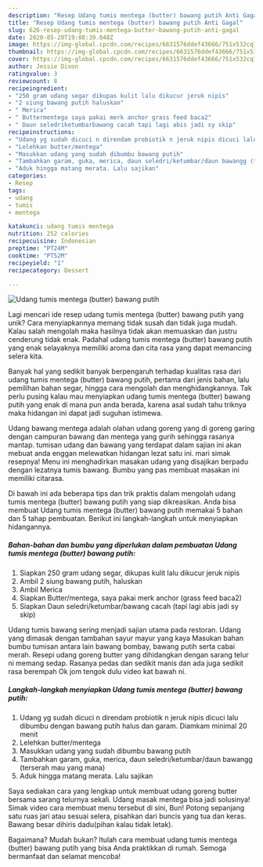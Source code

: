 ```yaml
---
description: "Resep Udang tumis mentega (butter) bawang putih Anti Gagal"
title: "Resep Udang tumis mentega (butter) bawang putih Anti Gagal"
slug: 626-resep-udang-tumis-mentega-butter-bawang-putih-anti-gagal
date: 2020-05-20T19:08:39.048Z
image: https://img-global.cpcdn.com/recipes/6631576ddef43666/751x532cq70/udang-tumis-mentega-butter-bawang-putih-foto-resep-utama.jpg
thumbnail: https://img-global.cpcdn.com/recipes/6631576ddef43666/751x532cq70/udang-tumis-mentega-butter-bawang-putih-foto-resep-utama.jpg
cover: https://img-global.cpcdn.com/recipes/6631576ddef43666/751x532cq70/udang-tumis-mentega-butter-bawang-putih-foto-resep-utama.jpg
author: Jessie Dixon
ratingvalue: 3
reviewcount: 8
recipeingredient:
- "250 gram udang segar dikupas kulit lalu dikucur jeruk nipis"
- "2 siung bawang putih haluskan"
- " Merica"
- " Buttermentega saya pakai merk anchor grass feed baca2"
- " Daun seledriketumbarbawang cacah tapi lagi abis jadi sy skip"
recipeinstructions:
- "Udang yg sudah dicuci n direndam probiotik n jeruk nipis dicuci lalu dibumbu dengan bawang putih halus dan garam. Diamkam minimal 20 menit"
- "Lelehkan butter/mentega"
- "Masukkan udang yang sudah dibumbu bawang putih"
- "Tambahkan garam, guka, merica, daun seledri/ketumbar/daun bawangg (terserah mau yang mana)"
- "Aduk hingga matang merata. Lalu sajikan"
categories:
- Resep
tags:
- udang
- tumis
- mentega

katakunci: udang tumis mentega 
nutrition: 252 calories
recipecuisine: Indonesian
preptime: "PT24M"
cooktime: "PT52M"
recipeyield: "1"
recipecategory: Dessert

---
```



![Udang tumis mentega (butter) bawang putih](https://img-global.cpcdn.com/recipes/6631576ddef43666/751x532cq70/udang-tumis-mentega-butter-bawang-putih-foto-resep-utama.jpg)

Lagi mencari ide resep udang tumis mentega (butter) bawang putih yang unik? Cara menyiapkannya memang tidak susah dan tidak juga mudah. Kalau salah mengolah maka hasilnya tidak akan memuaskan dan justru cenderung tidak enak. Padahal udang tumis mentega (butter) bawang putih yang enak selayaknya memiliki aroma dan cita rasa yang dapat memancing selera kita.

Banyak hal yang sedikit banyak berpengaruh terhadap kualitas rasa dari udang tumis mentega (butter) bawang putih, pertama dari jenis bahan, lalu pemilihan bahan segar, hingga cara mengolah dan menghidangkannya. Tak perlu pusing kalau mau menyiapkan udang tumis mentega (butter) bawang putih yang enak di mana pun anda berada, karena asal sudah tahu triknya maka hidangan ini dapat jadi suguhan istimewa.

Udang bawang mentega adalah olahan udang goreng yang di goreng garing dengan campuran bawang dan mentega yang gurih sehingga rasanya mantap. tumisan udang dan bawang yang terdapat dalam sajian ini akan mebuat anda enggan melewatkan hidangan lezat satu ini. mari simak resepnya! Menu ini menghadirkan masakan udang yang disajikan berpadu dengan lezatnya tumis bawang. Bumbu yang pas membuat masakan ini memiliki citarasa.


Di bawah ini ada beberapa tips dan trik praktis dalam mengolah udang tumis mentega (butter) bawang putih yang siap dikreasikan. Anda bisa membuat Udang tumis mentega (butter) bawang putih memakai 5 bahan dan 5 tahap pembuatan. Berikut ini langkah-langkah untuk menyiapkan hidangannya.

<!--inarticleads1-->

##### Bahan-bahan dan bumbu yang diperlukan dalam pembuatan Udang tumis mentega (butter) bawang putih:

1. Siapkan 250 gram udang segar, dikupas kulit lalu dikucur jeruk nipis
1. Ambil 2 siung bawang putih, haluskan
1. Ambil  Merica
1. Siapkan  Butter/mentega, saya pakai merk anchor (grass feed baca2)
1. Siapkan  Daun seledri/ketumbar/bawang cacah (tapi lagi abis jadi sy skip)


Udang tumis bawang sering menjadi sajian utama pada restoran. Udang yang dimasak dengan tambahan sayur mayur yang kaya Masukan bahan bumbu tumisan antara lain bawang bombay, bawang putih serta cabai merah. Resepi udang goreng butter yang dihidangkan dengan sarang telur ni memang sedap. Rasanya pedas dan sedikit manis dan ada juga sedikit rasa berempah Ok jom tengok dulu video kat bawah ni. 

<!--inarticleads2-->

##### Langkah-langkah menyiapkan Udang tumis mentega (butter) bawang putih:

1. Udang yg sudah dicuci n direndam probiotik n jeruk nipis dicuci lalu dibumbu dengan bawang putih halus dan garam. Diamkam minimal 20 menit
1. Lelehkan butter/mentega
1. Masukkan udang yang sudah dibumbu bawang putih
1. Tambahkan garam, guka, merica, daun seledri/ketumbar/daun bawangg (terserah mau yang mana)
1. Aduk hingga matang merata. Lalu sajikan


Saya sediakan cara yang lengkap untuk membuat udang goreng butter bersama sarang telurnya sekali. Udang masak mentega bisa jadi solusinya! Simak video cara membuat menu tersebut di sini, Bun! Potong sepanjang satu ruas jari atau sesuai selera, pisahkan dari buncis yang tua dan keras. Bawang besar dihiris dadu(pihan kalau tidak letak). 

Bagaimana? Mudah bukan? Itulah cara membuat udang tumis mentega (butter) bawang putih yang bisa Anda praktikkan di rumah. Semoga bermanfaat dan selamat mencoba!

